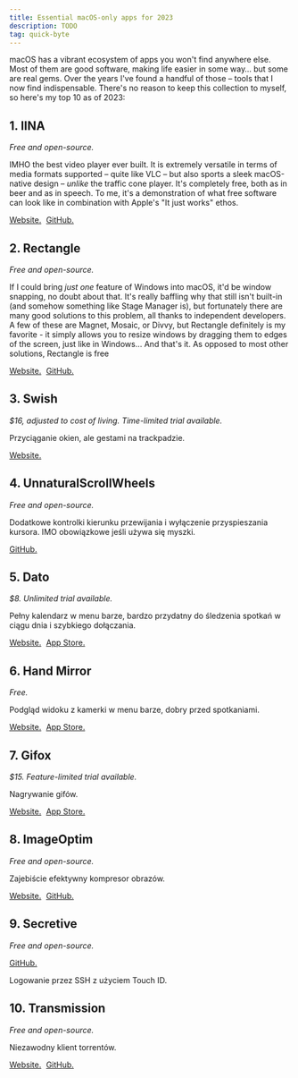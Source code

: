 ```yaml
---
title: Essential macOS-only apps for 2023
description: TODO
tag: quick-byte
---
```


macOS has a vibrant ecosystem of apps you won't find anywhere else. Most of them are good software, making life easier in some way… but some are real gems. Over the years I've found a handful of those – tools that I now find indispensable. There's no reason to keep this collection to myself, so here's my top 10 as of 2023:

## 1. IINA

*Free and open-source.*

IMHO the best video player ever built. It is extremely versatile in terms of media formats supported – quite like VLC – but also sports a sleek macOS-native design – *unlike* the traffic cone player. It's completely free, both as in beer and as in speech. To me, it's a demonstration of what free software can look like in combination with Apple's "It just works" ethos.

[Website.](https://iina.io/) 	[GitHub.](https://github.com/iina/iina)

## 2. Rectangle

*Free and open-source.*

If I could bring *just one* feature of Windows into macOS, it'd be window snapping, no doubt about that. It's really baffling why that still isn't built-in (and somehow something like Stage Manager is), but fortunately there are many good solutions to this problem, all thanks to independent developers. A few of these are Magnet, Mosaic, or Divvy, but Rectangle definitely is my favorite - it simply allows you to resize windows by dragging them to edges of the screen, just like in Windows… And that's it. As opposed to most other solutions, Rectangle is free

[Website.](https://rectangleapp.com/) 	[GitHub.](https://github.com/rxhanson/Rectangle)

## 3. Swish

*$16, adjusted to cost of living. Time-limited trial available.*

Przyciąganie okien, ale gestami na trackpadzie.

[Website.](https://highlyopinionated.co/swish/)

## 4. UnnaturalScrollWheels

*Free and open-source.*

Dodatkowe kontrolki kierunku przewijania i wyłączenie przyspieszania kursora. IMO obowiązkowe jeśli używa się myszki.

[GitHub.](https://github.com/ther0n/UnnaturalScrollWheels)

## 5. Dato

*$8. Unlimited trial available.*

Pełny kalendarz w menu barze, bardzo przydatny do śledzenia spotkań w ciągu dnia i szybkiego dołączania.

[Website.](https://sindresorhus.com/dato) 	[App Store.](https://apps.apple.com/app/id1470584107)

## 6. Hand Mirror

*Free.*

Podgląd widoku z kamerki w menu barze, dobry przed spotkaniami.

[Website.](https://handmirror.app/) 	[App Store.](https://apps.apple.com/app/id1502839586)

## 7. Gifox

*$15. Feature-limited trial available.*

Nagrywanie gifów.

[Website.](https://gifox.app/) 	[App Store.](https://apps.apple.com/app/id1461845568)

## 8. ImageOptim

*Free and open-source.*

Zajebiście efektywny kompresor obrazów.

[Website.](https://imageoptim.com/) 	[GitHub.](https://github.com/ImageOptim/ImageOptim)

## 9. Secretive

*Free and open-source.*

[GitHub.](https://github.com/maxgoedjen/secretive)

Logowanie przez SSH z użyciem Touch ID.

## 10. Transmission

*Free and open-source.*

Niezawodny klient torrentów.

[Website.](https://transmissionbt.com/) 	[GitHub.](https://github.com/transmission/transmission)

